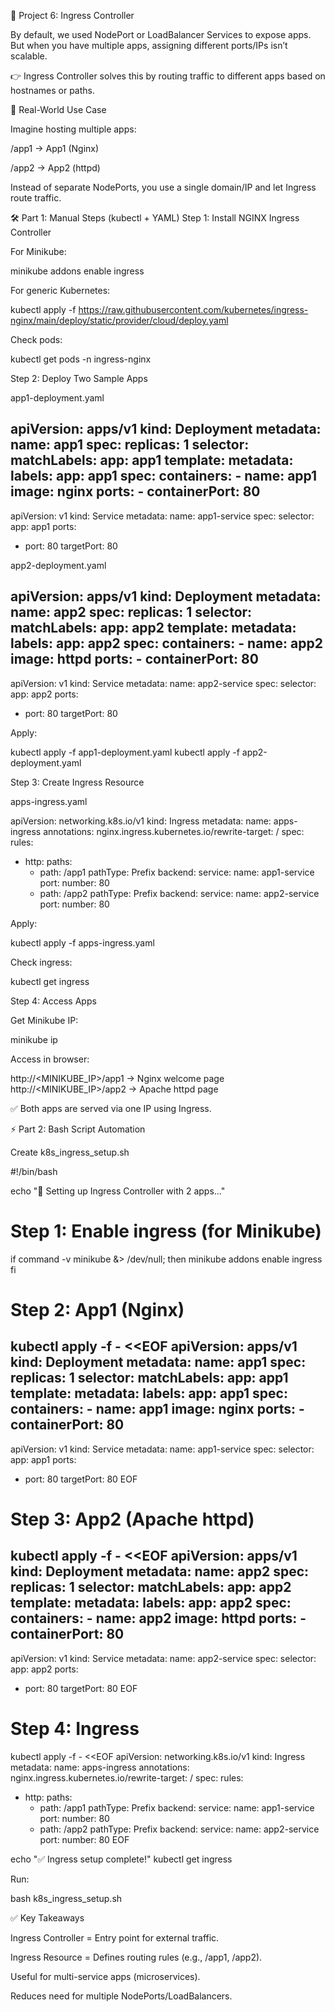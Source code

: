 📘 Project 6: Ingress Controller

By default, we used NodePort or LoadBalancer Services to expose apps.
But when you have multiple apps, assigning different ports/IPs isn’t scalable.

👉 Ingress Controller solves this by routing traffic to different apps based on hostnames or paths.

🔹 Real-World Use Case

Imagine hosting multiple apps:

/app1 → App1 (Nginx)

/app2 → App2 (httpd)

Instead of separate NodePorts, you use a single domain/IP and let Ingress route traffic.

🛠️ Part 1: Manual Steps (kubectl + YAML)
Step 1: Install NGINX Ingress Controller

For Minikube:

minikube addons enable ingress


For generic Kubernetes:

kubectl apply -f https://raw.githubusercontent.com/kubernetes/ingress-nginx/main/deploy/static/provider/cloud/deploy.yaml


Check pods:

kubectl get pods -n ingress-nginx

Step 2: Deploy Two Sample Apps

app1-deployment.yaml

apiVersion: apps/v1
kind: Deployment
metadata:
  name: app1
spec:
  replicas: 1
  selector:
    matchLabels:
      app: app1
  template:
    metadata:
      labels:
        app: app1
    spec:
      containers:
      - name: app1
        image: nginx
        ports:
        - containerPort: 80
---
apiVersion: v1
kind: Service
metadata:
  name: app1-service
spec:
  selector:
    app: app1
  ports:
  - port: 80
    targetPort: 80


app2-deployment.yaml

apiVersion: apps/v1
kind: Deployment
metadata:
  name: app2
spec:
  replicas: 1
  selector:
    matchLabels:
      app: app2
  template:
    metadata:
      labels:
        app: app2
    spec:
      containers:
      - name: app2
        image: httpd
        ports:
        - containerPort: 80
---
apiVersion: v1
kind: Service
metadata:
  name: app2-service
spec:
  selector:
    app: app2
  ports:
  - port: 80
    targetPort: 80


Apply:

kubectl apply -f app1-deployment.yaml
kubectl apply -f app2-deployment.yaml

Step 3: Create Ingress Resource

apps-ingress.yaml

apiVersion: networking.k8s.io/v1
kind: Ingress
metadata:
  name: apps-ingress
  annotations:
    nginx.ingress.kubernetes.io/rewrite-target: /
spec:
  rules:
  - http:
      paths:
      - path: /app1
        pathType: Prefix
        backend:
          service:
            name: app1-service
            port:
              number: 80
      - path: /app2
        pathType: Prefix
        backend:
          service:
            name: app2-service
            port:
              number: 80


Apply:

kubectl apply -f apps-ingress.yaml


Check ingress:

kubectl get ingress

Step 4: Access Apps

Get Minikube IP:

minikube ip


Access in browser:

http://<MINIKUBE_IP>/app1   → Nginx welcome page  
http://<MINIKUBE_IP>/app2   → Apache httpd page  


✅ Both apps are served via one IP using Ingress.

⚡ Part 2: Bash Script Automation

Create k8s_ingress_setup.sh

#!/bin/bash

echo "🚀 Setting up Ingress Controller with 2 apps..."

# Step 1: Enable ingress (for Minikube)
if command -v minikube &> /dev/null; then
  minikube addons enable ingress
fi

# Step 2: App1 (Nginx)
kubectl apply -f - <<EOF
apiVersion: apps/v1
kind: Deployment
metadata:
  name: app1
spec:
  replicas: 1
  selector:
    matchLabels:
      app: app1
  template:
    metadata:
      labels:
        app: app1
    spec:
      containers:
      - name: app1
        image: nginx
        ports:
        - containerPort: 80
---
apiVersion: v1
kind: Service
metadata:
  name: app1-service
spec:
  selector:
    app: app1
  ports:
  - port: 80
    targetPort: 80
EOF

# Step 3: App2 (Apache httpd)
kubectl apply -f - <<EOF
apiVersion: apps/v1
kind: Deployment
metadata:
  name: app2
spec:
  replicas: 1
  selector:
    matchLabels:
      app: app2
  template:
    metadata:
      labels:
        app: app2
    spec:
      containers:
      - name: app2
        image: httpd
        ports:
        - containerPort: 80
---
apiVersion: v1
kind: Service
metadata:
  name: app2-service
spec:
  selector:
    app: app2
  ports:
  - port: 80
    targetPort: 80
EOF

# Step 4: Ingress
kubectl apply -f - <<EOF
apiVersion: networking.k8s.io/v1
kind: Ingress
metadata:
  name: apps-ingress
  annotations:
    nginx.ingress.kubernetes.io/rewrite-target: /
spec:
  rules:
  - http:
      paths:
      - path: /app1
        pathType: Prefix
        backend:
          service:
            name: app1-service
            port:
              number: 80
      - path: /app2
        pathType: Prefix
        backend:
          service:
            name: app2-service
            port:
              number: 80
EOF

echo "✅ Ingress setup complete!"
kubectl get ingress


Run:

bash k8s_ingress_setup.sh

✅ Key Takeaways

Ingress Controller = Entry point for external traffic.

Ingress Resource = Defines routing rules (e.g., /app1, /app2).

Useful for multi-service apps (microservices).

Reduces need for multiple NodePorts/LoadBalancers.
